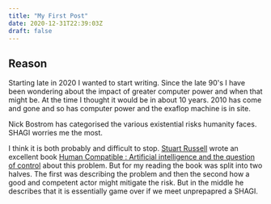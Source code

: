 ```yaml
---
title: "My First Post"
date: 2020-12-31T22:39:03Z
draft: false
---
```

## Reason

Starting late in 2020 I wanted to start writing.  Since the late 90's I have been wondering about the impact of greater computer power and when that might be.  At the time I thought it would be in about 10 years.  2010 has come and gone and so has computer power and the exaflop machine is in site.

Nick Bostrom has categorised the various existential risks humanity faces.  SHAGI worries me the most.

I think it is both probably and difficult to stop.  [Stuart Russell][] wrote an excellent book [Human Compatible : Artificial intelligence and the question of control][] about this problem.  But for my reading the book was split into two halves.  The first was describing the problem and then the second how a good and competent actor might mitigate the risk.  But in the middle he describes that it is essentially game over if we meet unprepapred a SHAGI.


[Stuart Russell]: https://en.wikipedia.org/wiki/Stuart_J._Russell

[Human Compatible : Artificial intelligence and the question of control]: https://en.wikipedia.org/wiki/Human_Compatible
